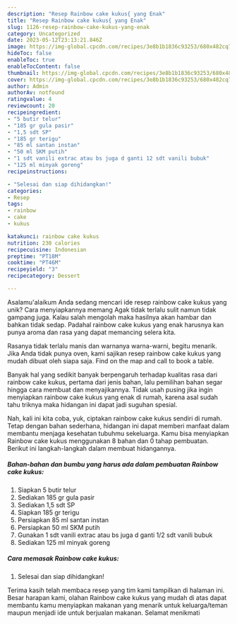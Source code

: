 ```yaml
---
description: "Resep Rainbow cake kukus{ yang Enak"
title: "Resep Rainbow cake kukus{ yang Enak"
slug: 1126-resep-rainbow-cake-kukus-yang-enak
category: Uncategorized
date: 2023-05-12T23:13:21.846Z
image: https://img-global.cpcdn.com/recipes/3e8b1b1836c93253/680x482cq70/rainbow-cake-kukus-foto-resep-utama.jpg
hideToc: false
enableToc: true
enableTocContent: false
thumbnail: https://img-global.cpcdn.com/recipes/3e8b1b1836c93253/680x482cq70/rainbow-cake-kukus-foto-resep-utama.jpg
cover: https://img-global.cpcdn.com/recipes/3e8b1b1836c93253/680x482cq70/rainbow-cake-kukus-foto-resep-utama.jpg
author: Admin
authorAv: notfound
ratingvalue: 4
reviewcount: 20
recipeingredient:
- "5 butir telur"
- "185 gr gula pasir"
- "1,5 sdt SP"
- "185 gr terigu"
- "85 ml santan instan"
- "50 ml SKM putih"
- "1 sdt vanili extrac atau bs juga d ganti 12 sdt vanili bubuk"
- "125 ml minyak goreng"
recipeinstructions:

- "Selesai dan siap dihidangkan!"
categories:
- Resep
tags:
- rainbow
- cake
- kukus

katakunci: rainbow cake kukus 
nutrition: 230 calories
recipecuisine: Indonesian
preptime: "PT18M"
cooktime: "PT46M"
recipeyield: "3"
recipecategory: Dessert

---
```



Asalamu'alaikum Anda sedang mencari ide resep rainbow cake kukus yang unik? Cara menyiapkannya memang Agak tidak terlalu sulit namun tidak gampang juga. Kalau salah mengolah maka hasilnya akan hambar dan bahkan tidak sedap. Padahal rainbow cake kukus yang enak harusnya kan punya aroma dan rasa yang dapat memancing selera kita.


Rasanya tidak terlalu manis dan warnanya warna-warni, begitu menarik. Jika Anda tidak punya oven, kami sajikan resep rainbow cake kukus yang mudah dibuat oleh siapa saja. Find on the map and call to book a table.

Banyak hal yang sedikit banyak berpengaruh terhadap kualitas rasa dari rainbow cake kukus, pertama dari jenis bahan, lalu pemilihan bahan segar hingga cara membuat dan menyajikannya. Tidak usah pusing jika ingin menyiapkan rainbow cake kukus yang enak di rumah, karena asal sudah tahu triknya maka hidangan ini dapat jadi suguhan spesial.


Nah, kali ini kita coba, yuk, ciptakan rainbow cake kukus sendiri di rumah. Tetap dengan bahan sederhana, hidangan ini dapat memberi manfaat dalam membantu menjaga kesehatan tubuhmu sekeluarga. Kamu bisa menyiapkan Rainbow cake kukus menggunakan 8 bahan dan 0 tahap pembuatan. Berikut ini langkah-langkah dalam membuat hidangannya.

<!--inarticleads1-->

##### Bahan-bahan dan bumbu yang harus ada dalam pembuatan Rainbow cake kukus:

1. Siapkan 5 butir telur
1. Sediakan 185 gr gula pasir
1. Sediakan 1,5 sdt SP
1. Siapkan 185 gr terigu
1. Persiapkan 85 ml santan instan
1. Persiapkan 50 ml SKM putih
1. Gunakan 1 sdt vanili extrac atau bs juga d ganti 1/2 sdt vanili bubuk
1. Sediakan 125 ml minyak goreng




<!--inarticleads2-->

##### Cara memasak Rainbow cake kukus:


1. Selesai dan siap dihidangkan!



Terima kasih telah membaca resep yang tim kami tampilkan di halaman ini. Besar harapan kami, olahan Rainbow cake kukus yang mudah di atas dapat membantu kamu menyiapkan makanan yang menarik untuk keluarga/teman maupun menjadi ide untuk berjualan makanan. Selamat menikmati
